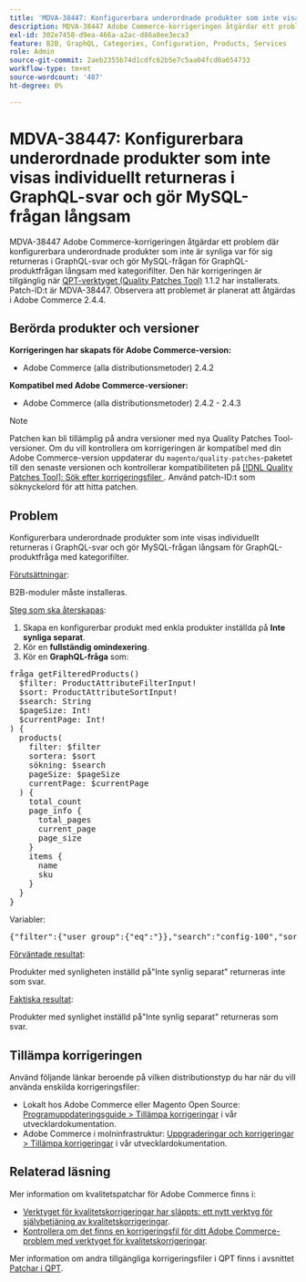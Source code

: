 ```yaml
---
title: 'MDVA-38447: Konfigurerbara underordnade produkter som inte visas individuellt returneras i GraphQL-svar och gör MySQL-frågan långsam'
description: MDVA-38447 Adobe Commerce-korrigeringen åtgärdar ett problem där konfigurerbara underordnade produkter som inte är synliga var för sig returneras i GraphQL-svar och gör MySQL-frågan för GraphQL-produktfrågan långsam med kategorifilter. Den här korrigeringen är tillgänglig när [QPT-verktyget (Quality Patches Tool)](/help/announcements/adobe-commerce-announcements/magento-quality-patches-released-new-tool-to-self-serve-quality-patches.md) 1.1.2 är installerat. Patch-ID:t är MDVA-38447. Observera att problemet är planerat att åtgärdas i Adobe Commerce 2.4.4.
exl-id: 302e7458-d9ea-466a-a2ac-d86a8ee3eca3
feature: B2B, GraphQL, Categories, Configuration, Products, Services
role: Admin
source-git-commit: 2aeb2355b74d1cdfc62b5e7c5aa04fcd0a654733
workflow-type: tm+mt
source-wordcount: '487'
ht-degree: 0%

---
```


# MDVA-38447: Konfigurerbara underordnade produkter som inte visas individuellt returneras i GraphQL-svar och gör MySQL-frågan långsam

MDVA-38447 Adobe Commerce-korrigeringen åtgärdar ett problem där konfigurerbara underordnade produkter som inte är synliga var för sig returneras i GraphQL-svar och gör MySQL-frågan för GraphQL-produktfrågan långsam med kategorifilter. Den här korrigeringen är tillgänglig när [QPT-verktyget (Quality Patches Tool)](/help/announcements/adobe-commerce-announcements/magento-quality-patches-released-new-tool-to-self-serve-quality-patches.md) 1.1.2 har installerats. Patch-ID:t är MDVA-38447. Observera att problemet är planerat att åtgärdas i Adobe Commerce 2.4.4.

## Berörda produkter och versioner

**Korrigeringen har skapats för Adobe Commerce-version:**

* Adobe Commerce (alla distributionsmetoder) 2.4.2

**Kompatibel med Adobe Commerce-versioner:**

* Adobe Commerce (alla distributionsmetoder) 2.4.2 - 2.4.3

>[!NOTE]
>
>Patchen kan bli tillämplig på andra versioner med nya Quality Patches Tool-versioner. Om du vill kontrollera om korrigeringen är kompatibel med din Adobe Commerce-version uppdaterar du `magento/quality-patches`-paketet till den senaste versionen och kontrollerar kompatibiliteten på [[!DNL Quality Patches Tool]: Sök efter korrigeringsfiler ](https://experienceleague.adobe.com/tools/commerce-quality-patches/index.html). Använd patch-ID:t som söknyckelord för att hitta patchen.

## Problem

Konfigurerbara underordnade produkter som inte visas individuellt returneras i GraphQL-svar och gör MySQL-frågan långsam för GraphQL-produktfråga med kategorifilter.

<u>Förutsättningar</u>:

B2B-moduler måste installeras.

<u>Steg som ska återskapas</u>:

1. Skapa en konfigurerbar produkt med enkla produkter inställda på **Inte synliga separat**.
1. Kör en **fullständig omindexering**.
1. Kör en **GraphQL-fråga** som:

<pre>fråga getFilteredProducts()
  $filter: ProductAttributeFilterInput!
  $sort: ProductAttributeSortInput!
  $search: String
  $pageSize: Int!
  $currentPage: Int!
) {
  products(
    filter: $filter
    sortera: $sort
    sökning: $search
    pageSize: $pageSize
    currentPage: $currentPage
  ) {
    total_count
    page_info {
      total_pages
      current_page
      page_size
    }
    items {
      name
      sku
    }
  }
}</pre>

Variabler:

<pre>{"filter":{"user_group":{"eq":"}},"search":"config-100","sort":{},"pageSize":200,"currentPage":1}
</pre>

<u>Förväntade resultat</u>:

Produkter med synligheten inställd på&quot;Inte synlig separat&quot; returneras inte som svar.

<u>Faktiska resultat</u>:

Produkter med synlighet inställd på&quot;Inte synlig separat&quot; returneras som svar.

## Tillämpa korrigeringen

Använd följande länkar beroende på vilken distributionstyp du har när du vill använda enskilda korrigeringsfiler:

* Lokalt hos Adobe Commerce eller Magento Open Source: [Programuppdateringsguide > Tillämpa korrigeringar](https://experienceleague.adobe.com/en/docs/commerce-operations/tools/quality-patches-tool/usage) i vår utvecklardokumentation.
* Adobe Commerce i molninfrastruktur: [Uppgraderingar och korrigeringar > Tillämpa korrigeringar](https://experienceleague.adobe.com/en/docs/commerce-cloud-service/user-guide/develop/upgrade/apply-patches) i vår utvecklardokumentation.

## Relaterad läsning

Mer information om kvalitetspatchar för Adobe Commerce finns i:

* [Verktyget för kvalitetskorrigeringar har släppts: ett nytt verktyg för självbetjäning av kvalitetskorrigeringar](/help/announcements/adobe-commerce-announcements/magento-quality-patches-released-new-tool-to-self-serve-quality-patches.md).
* [Kontrollera om det finns en korrigeringsfil för ditt Adobe Commerce-problem med verktyget för kvalitetskorrigeringar](/help/support-tools/patches-available-in-qpt-tool/check-patch-for-magento-issue-with-magento-quality-patches.md).

Mer information om andra tillgängliga korrigeringsfiler i QPT finns i avsnittet [Patchar i QPT](https://support.magento.com/hc/en-us/sections/360010506631-Patches-available-in-QPT-tool-).
